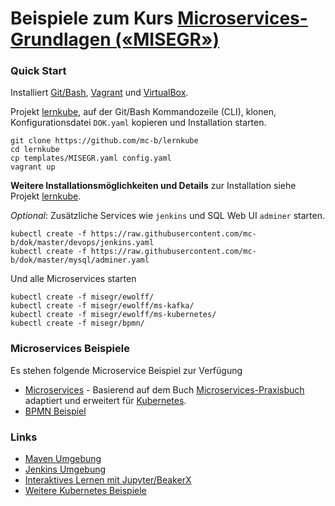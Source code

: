 # Beispiele zum Kurs [Microservices-Grundlagen («MISEGR»)](https://www.digicomp.ch/weiterbildung/web-und-softwareentwicklungs-trainings/software-engineering/softwarearchitektur/microservices-grundlagen)

### Quick Start

Installiert [Git/Bash](https://git-scm.com/downloads), [Vagrant](https://www.vagrantup.com/) und [VirtualBox](https://www.virtualbox.org/).

Projekt [lernkube](https://github.com/mc-b/lernkube), auf der Git/Bash Kommandozeile (CLI), klonen, Konfigurationsdatei `DOK.yaml` kopieren und Installation starten. 

	git clone https://github.com/mc-b/lernkube
	cd lernkube
	cp templates/MISEGR.yaml config.yaml
	vagrant up

**Weitere Installationsmöglichkeiten und Details** zur Installation siehe Projekt [lernkube](https://github.com/mc-b/lernkube).

*Optional*: Zusätzliche Services wie `jenkins` und SQL Web UI `adminer` starten.

	kubectl create -f https://raw.githubusercontent.com/mc-b/dok/master/devops/jenkins.yaml
	kubectl create -f https://raw.githubusercontent.com/mc-b/dok/master/mysql/adminer.yaml
	
Und alle Microservices starten
	
	kubectl create -f misegr/ewolff/
	kubectl create -f misegr/ewolff/ms-kafka/
	kubectl create -f misegr/ewolff/ms-kubernetes/
	kubectl create -f misegr/bpmn/

### Microservices Beispiele

Es stehen folgende Microservice Beispiel zur Verfügung
* [Microservices](ewolff/) - Basierend auf dem Buch [Microservices-Praxisbuch](http://microservices-praxisbuch.de/rezepte.html) adaptiert und erweitert für [Kubernetes](https://kubernetes.io/).
* [BPMN Beispiel](bpmn/)

### Links

* [Maven Umgebung](https://github.com/mc-b/dok/tree/master/dockerindocker)
* [Jenkins Umgebung](https://github.com/mc-b/dok/tree/master/devops#jenkins-mit-blueocean)
* [Interaktives Lernen mit Jupyter/BeakerX](https://github.com/mc-b/dok/tree/master/jupyter)
* [Weitere Kubernetes Beispiele](https://github.com/mc-b/dok#weitere-beispiele)
